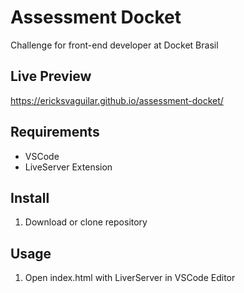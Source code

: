 # Assessment Docket
Challenge for front-end developer at Docket Brasil

## Live Preview
https://ericksvaguilar.github.io/assessment-docket/

## Requirements
* VSCode
* LiveServer Extension

## Install
1. Download or clone repository

## Usage
1. Open index.html with LiverServer in VSCode Editor
